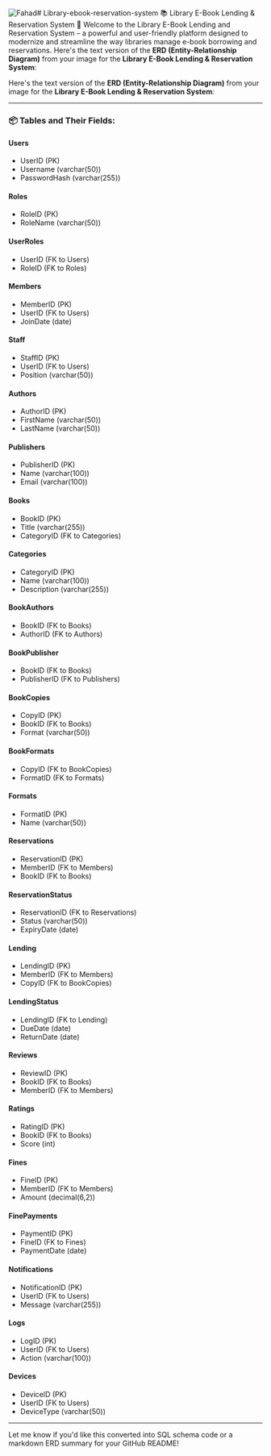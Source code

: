 ![Fahad](https://github.com/user-attachments/assets/acdaf7de-2dd5-439a-8360-6519f256cf55)# Library-ebook-reservation-system
📚 Library E-Book Lending &amp; Reservation System 📖 Welcome to the Library E-Book Lending and Reservation System – a powerful and user-friendly platform designed to modernize and streamline the way libraries manage e-book borrowing and reservations. 
Here's the text version of the **ERD (Entity-Relationship Diagram)** from your image for the **Library E-Book Lending & Reservation System**:

Here's the text version of the **ERD (Entity-Relationship Diagram)** from your image for the **Library E-Book Lending & Reservation System**:

---

### 📦 Tables and Their Fields:

#### **Users**

* UserID (PK)
* Username (varchar(50))
* PasswordHash (varchar(255))

#### **Roles**

* RoleID (PK)
* RoleName (varchar(50))

#### **UserRoles**

* UserID (FK to Users)
* RoleID (FK to Roles)

#### **Members**

* MemberID (PK)
* UserID (FK to Users)
* JoinDate (date)

#### **Staff**

* StaffID (PK)
* UserID (FK to Users)
* Position (varchar(50))

#### **Authors**

* AuthorID (PK)
* FirstName (varchar(50))
* LastName (varchar(50))

#### **Publishers**

* PublisherID (PK)
* Name (varchar(100))
* Email (varchar(100))

#### **Books**

* BookID (PK)
* Title (varchar(255))
* CategoryID (FK to Categories)

#### **Categories**

* CategoryID (PK)
* Name (varchar(100))
* Description (varchar(255))

#### **BookAuthors**

* BookID (FK to Books)
* AuthorID (FK to Authors)

#### **BookPublisher**

* BookID (FK to Books)
* PublisherID (FK to Publishers)

#### **BookCopies**

* CopyID (PK)
* BookID (FK to Books)
* Format (varchar(50))

#### **BookFormats**

* CopyID (FK to BookCopies)
* FormatID (FK to Formats)

#### **Formats**

* FormatID (PK)
* Name (varchar(50))

#### **Reservations**

* ReservationID (PK)
* MemberID (FK to Members)
* BookID (FK to Books)

#### **ReservationStatus**

* ReservationID (FK to Reservations)
* Status (varchar(50))
* ExpiryDate (date)

#### **Lending**

* LendingID (PK)
* MemberID (FK to Members)
* CopyID (FK to BookCopies)

#### **LendingStatus**

* LendingID (FK to Lending)
* DueDate (date)
* ReturnDate (date)

#### **Reviews**

* ReviewID (PK)
* BookID (FK to Books)
* MemberID (FK to Members)

#### **Ratings**

* RatingID (PK)
* BookID (FK to Books)
* Score (int)

#### **Fines**

* FineID (PK)
* MemberID (FK to Members)
* Amount (decimal(6,2))

#### **FinePayments**

* PaymentID (PK)
* FineID (FK to Fines)
* PaymentDate (date)

#### **Notifications**

* NotificationID (PK)
* UserID (FK to Users)
* Message (varchar(255))

#### **Logs**

* LogID (PK)
* UserID (FK to Users)
* Action (varchar(100))

#### **Devices**

* DeviceID (PK)
* UserID (FK to Users)
* DeviceType (varchar(50))

---

Let me know if you'd like this converted into SQL schema code or a markdown ERD summary for your GitHub README!



